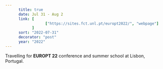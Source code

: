 ```yaml
---
      title: true
      date: Jul 31 - Aug 2
      link: [
                  ["https://sites.fct.unl.pt/europt2022/", "webpage"]
            ] 
      sort: "2022-07-31"
      decorator: "post"
      year: "2022" 
---
```



Travelling for **EUROPT 22** conference and summer school at Lisbon, Portugal.